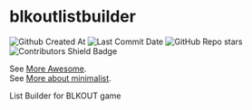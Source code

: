 # blkoutlistbuilder

![Github Created At](https://img.shields.io/github/created-at/roughk/blkoutlistbuilder?logo=github&style=for-the-badge)
![Last Commit Date](https://img.shields.io/github/last-commit/roughk/blkoutlistbuilder?logo=github&style=for-the-badge)
![GitHub Repo stars](https://img.shields.io/github/stars/roughk/blkoutlistbuilder?logo=github&style=for-the-badge)
![Contributors Shield Badge](https://img.shields.io/github/contributors-anon/roughk/blkoutlistbuilder?logo=github&style=for-the-badge)

See [More Awesome](https://github.com/0ex/more-awesome).<br>
See [More about minimalist](CONTRIBUTING.md#what-is-minimalism).

List Builder for BLKOUT game

